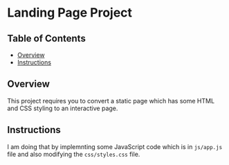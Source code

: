 # Landing Page Project

## Table of Contents

* [Overview](#overview)
* [Instructions](#instructions)

## Overview
This project requires you to convert a static page which has some HTML and CSS styling to an interactive page.

## Instructions
I am doing that by implemnting some JavaScript code which is in `js/app.js` file and also modifying the `css/styles.css` file.